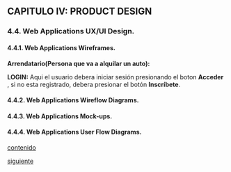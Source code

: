 ## CAPITULO IV: PRODUCT DESIGN

### 4.4. Web Applications UX/UI Design.

#### 4.4.1. Web Applications Wireframes.
**Arrendatario(Persona que va a alquilar un auto):**

**LOGIN:** Aqui el usuario debera iniciar sesión presionando el boton **Acceder** , si no esta registrado, debera presionar el botón **Inscríbete**.



#### 4.4.2. Web Applications Wireflow Diagrams.
#### 4.4.3. Web Applications Mock-ups.
#### 4.4.4. Web Applications User Flow Diagrams.
[contenido](../contenido.md)

[siguiente](./4.5-web-application-prototyping.md)